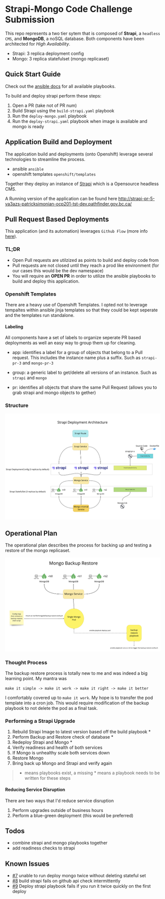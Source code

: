 # Strapi-Mongo Code Challenge Submission

This repo represents a two tier sytem that is composed of __Strapi__, a `headless CMS`, and __MongoDB__, a noSQL database. Both components have been architected for _High Availability_. 

- Strapi: 3 replica deployment config
- Mongo: 3 replica statefulset (mongo replicaset)


## Quick Start Guide
Check out the [ansible docs](ansible/README.md) for all available playbooks. 

To build and deploy strapi perform these steps:

1. Open a PR (take not of PR num)
2. Build Strapi using the `build-strapi.yaml` playbook
3. Run the `deploy-mongo.yaml` playbook
4. Run the `deploy-strapi.yaml` playbook when image is available and mongo is ready

## Application Build and Deployment

The application build and deployments (onto Openshift) leverage several technologies to streamline the process.

- ansible `ansible`
- openshift templates `openshift/templates`

Together they deploy an instance of [Strapi](https://strapi.io) which is a Opensource headless CMS. 

A Running version of the application can be found here http://strapi-pr-5-va3azs-patricksimonian-ocp201-tst-dev.pathfinder.gov.bc.ca/


## Pull Request Based Deployments

This application (and its automation) leverages `Github Flow`  (more info [here](https://guides.github.com/introduction/flow/)). 

### TL;DR

- Open Pull requests are utilzized as points to build and deploy code from
- Pull requests are not closed until they reach a prod like environment (for our cases this would be the dev namespace)
- You will require an __OPEN PR__ in order to utilize the ansible playbooks to build and deploy this application.


### Openshift Templates

There are a heavy use of Openshift Templates. I opted not to leverage tempaltes within ansible jinja templates so that they could be kept seperate and the templates run standalone. 


#### Labeling

All components have a set of labels to organize seperate PR based deployments as well an easy way to group them up for cleaning. 

- app: identifies a label for a group of objects that belong to a Pull request. This includes the instance name plus a suffix. Such as `strapi-pr-3` and `mongo-pr-3`

- group: a generic label to get/delete all versions of an instance. Such as `strapi` and `mongo`

- pr: identifies all objects that share the same Pull Request (allows you to grab strapi and mongo objects to gether)


### Structure

![architecture](docs/architecture.png)


## Operational Plan

The operational plan describes the process for backing up and testing a restore of the mongo replicaset. 

![backup](docs/backup.png)


### Thought Process

The backup restore process is totally new to me and was indeed a big learning point. My mantra was

`make it simple -> make it work -> make it right -> make it better`

I comfortably covered up to `make it work`. My hope is to transfer the pod template into a cron job. This would require modification of the backup playbook to not delete the pod as a final task. 



### Performing a Strapi Upgrade

1. Rebuild Strapi Image to latest version based off the build playbook *
2. Perform Backup and Restore check of database *
3. Redeploy Strapi and Mongo *
4. Verify readiness and health of both services
5. If Mongo is unhealthy scale both services down
6. Restore Mongo
7. Bring back up Mongo and Strapi and verify again

> *  means playbooks exist, a missing * means a playbook needs to be written for these steps

#### Reducing Service Disruption

There are two ways that I'd reduce service disruption

1. Perform upgrades outside of business hours
2. Perform a blue-green deployment (this would be preferred)


## Todos

- combine strapi and mongo playbooks together
- add readiness checks to strapi

## Known Issues

- [#7](https://github.com/patricksimonian/strapi-demo/issues/7) unable to run deploy mongo twice without deleting stateful set
- [#8](https://github.com/patricksimonian/strapi-demo/issues/8) build strapi fails on github api check intermittently
- [#9](https://github.com/patricksimonian/strapi-demo/issues/9) Deploy strapi playbook fails if you run it twice quickly on the first deploy